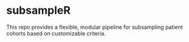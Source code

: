 # subsampleR
This repo provides a flexible, modular pipeline for subsampling patient cohorts based on customizable criteria. 
